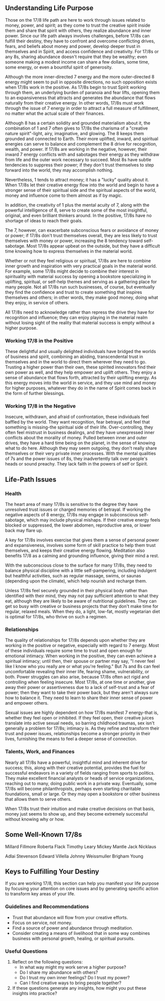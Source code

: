 ## Understanding Life Purpose

Those on the 17/8 life path are here to work through issues related to money, power, and spirit; as they come to trust the creative spirit inside them and share that spirit with others, they realize abundance and inner power. Since our life path always involves challenges, before 17/8s can fulfill their destiny, they have to confront and overcome conflicting drives, fears, and beliefs about money and power, develop deeper trust in themselves and in Spirit, and access confidence and creativity. For 17/8s or any 8s, sharing abundance doesn't require that they be wealthy; even someone making a modest income can share a few dollars, some time, some energy, or even a bountiful spirit of generosity.

Although the more inner-directed 7 energy and the more outer-directed 8 energy might seem to pull in opposite directions, no such opposition exists when 17/8s work in the positive. As 17/8s begin to trust Spirit working through them, an underlying burden of paranoia and fear lifts, opening them to an expansiveness that attracts and generates the abundance that flows naturally from their creative energy. In other words, 17/8s must work through the issue of 7 energy in order to attract a full measure of fulfillment, no matter what the actual scale of their finances.

Although 8 has a certain solidity and grounded materialism about it, the combination of 1 and 7 often gives to 17/8s the charisma of a "creative nature spirit"-light, airy, imaginative, and glowing. The 8 keeps them grounded and connected to Earth. Their more uplifted, inward, and spiritual energies can serve to balance and complement the 8 drive for recognition, wealth, and power. If 17/8s are working in the negative, however, their inward 7 energy conflicts with and sabotages their energy as they withdraw from life and the outer work necessary to succeed. Most 8s have subtle tendencies to suppress their power; if they don't trust themselves to step forward into the world, they may accomplish nothing.

Nevertheless, 1 tends to attract money; it has a "lucky" quality about it. When 17/8s let their creative energy flow into the world and begin to have a stronger sense of their spiritual side and the spiritual aspects of the world, money and influence come to them almost as if by magic.

In addition, the creativity of 1 plus the mental acuity of 7, along with the powerful intelligence of 8, serve to create some of the most insightful, original, and even brilliant thinkers around. In the positive, 17/8s have no shortage of ideas to reach their goals.

The 7, however, can exacerbate subconscious fears or avoidance of money or power; if 17/8s don't trust themselves overall, they are less likely to trust themselves with money or power, increasing the 8 tendency toward self-sabotage. Most 17/8s appear upbeat on the outside, but they have a difficult time knowing how to express themselves in the material world.

Whether or not they feel religious or spiritual, 17/8s are here to combine inner growth and inspiration with very practical goals in the material world. For example, some 17/8s might decide to combine their interest in spirituality with material success by opening a bookstore specializing in uplifting, spiritual, or self-help themes and serving as a gathering place for many people. Not all 17/8s run such businesses, of course, but eventually they find the confidence and trust to create something that inspires themselves and others; in other words, they make good money, doing what they enjoy, in service of others.

All 17/8s need to acknowledge rather than repress the drive they have for recognition and influence; they can enjoy playing in the material realm without losing sight of the reality that material success is empty without a higher purpose.

### Working 17/8 in the Positive

These delightful and usually delighted individuals have bridged the worlds of business and spirit, combining an abiding, transcendental trust in themselves and in the world to direct them wherever they need to go. Trusting a higher power than their own, these spirited innovators find their own power as well, and they help empower and uplift others. They enjoy a sense of abundance that flows forth, attracted by their uplifting energy. As this energy moves into the world in service, and they use mind and money for higher purposes, whatever they do in the name of Spirit comes back in the form of further blessings.

### Working 17/8 in the Negative

Insecure, withdrawn, and afraid of confrontation, these individuals feel baffled by the world. They want recognition, fear betrayal, and feel that something is missing-the spiritual side of their life. Over-controlling, they often feel mistrust in business dealings, and they have unexpressed inner conflicts about the morality of money. Pulled between inner and outer drives, they have a hard time being on the planet, in the sense of knowing what to do here. Although they may seem outgoing, they don't really share themselves or their very private inner processes. With the mental qualities of 7s and the power issues of 8s, they inadvertently talk over people's heads or sound preachy. They lack faith in the powers of self or Spirit.

## Life-Path Issues

### Health

The heart area of many 17/8s is sensitive to the degree they have unresolved trust issues or charged memories of betrayal. If working the negative aspects of 8 energy, 17/8s may engage in subconscious self-sabotage, which may include physical mishaps. If their creative energy feels blocked or suppressed, the lower abdomen, reproductive area, or lower back may flare up.

A key for 17/8s involves exercise that gives them a sense of personal power and expansiveness, involves some form of skill practice to help them trust themselves, and keeps their creative energy flowing. Meditation also benefits 17/8 as a calming and grounding influence, giving their mind a rest.

With the subconscious close to the surface for many 17/8s, they need to balance physical discipline with a little self-pampering, including indulgent but healthful activities, such as regular massage, swims, or saunas (depending upon the climate), which help nourish and recharge them.

Unless 17/8s feel securely grounded in their physical body rather than identified with their mind, they may not pay sufficient attention to what they eat, although they are likely to be aware of nutritional guidelines. They can get so busy with creative or business projects that they don't make time for regular, relaxed meals. When they do, a light, low-fat, mostly vegetarian diet is optimal for 17/8s, who thrive on such a regimen.

### Relationships

The quality of relationships for 17/8s depends upon whether they are working in the positive or negative, especially with regard to 7 energy. Most of these individuals require some time to trust and open enough for emotional intimacy. When working in the positive, they can even achieve a spiritual intimacy; until then, their spouse or partner may say, "I never feel like I know who you really are or what you're feeling." But 7s and 8s can feel uncomfortable revealing their inner life, fearing shame, vulnerability, or both. Power struggles can also arise, because 17/8s often act rigid and controlling when feeling insecure. Most 17/8s, at one time or another, give away their power or assertiveness due to a lack of self-trust and a fear of power; then they want to take their power back, but they aren't always sure how to balance it. They need to learn to share their inner sense of power and empower others.

Sexual issues are highly dependent on how 17/8s manifest 7 energy-that is, whether they feel open or inhibited. If they feel open, their creative juices translate into active sexual needs, so barring childhood traumas, sex isn't generally a problem for 17/8s; intimacy is. As they refine and transform their trust and power issues, relationships become a stronger priority in their lives, furnishing the means to feel a deeper sense of connection.

### Talents, Work, and Finances

Nearly all 17/8s have a powerful, insightful mind and inherent drive for success; this, along with their creative potential, provides the fuel for successful endeavors in a variety of fields ranging from sports to politics. They make excellent financial analysts or heads of service organizations, reaching out to many, doing public work in a private way. Eventually, some 17/8s will become philanthropists, perhaps even starting charitable foundations, small or large. Or they may open a bookstore or other business that allows them to serve others.

When 17/8s trust their intuition and make creative decisions on that basis, money just seems to show up, and they become extremely successful without knowing why or how.

## Some Well-Known 17/8s

Millard Fillmore
Roberta Flack
Timothy Leary
Mickey Mantle
Jack Nicklaus

Adlai Stevenson
Edward Villella
Johnny Weissmuller
Brigham Young

## Keys to Fulfilling Your Destiny

If you are working 17/8, this section can help you manifest your life purpose by focusing your attention on core issues and by generating specific action to transform key areas of your life.

### Guidelines and Recommendations

* Trust that abundance will flow from your creative efforts.
* Focus on service, not money.
* Find a source of power and abundance through meditation.
* Consider creating a means of livelihood that in some way combines business with personal growth, healing, or spiritual pursuits.

### Useful Questions

1. Reflect on the following questions:
    * In what way might my work serve a higher purpose?
    * Do I share my abundance with others?
    * Do I trust my own inner feelings? Do I trust my power?
    * Can I find creative ways to bring people together?
2. If these questions generate any insights, how might you put these insights into practice?
